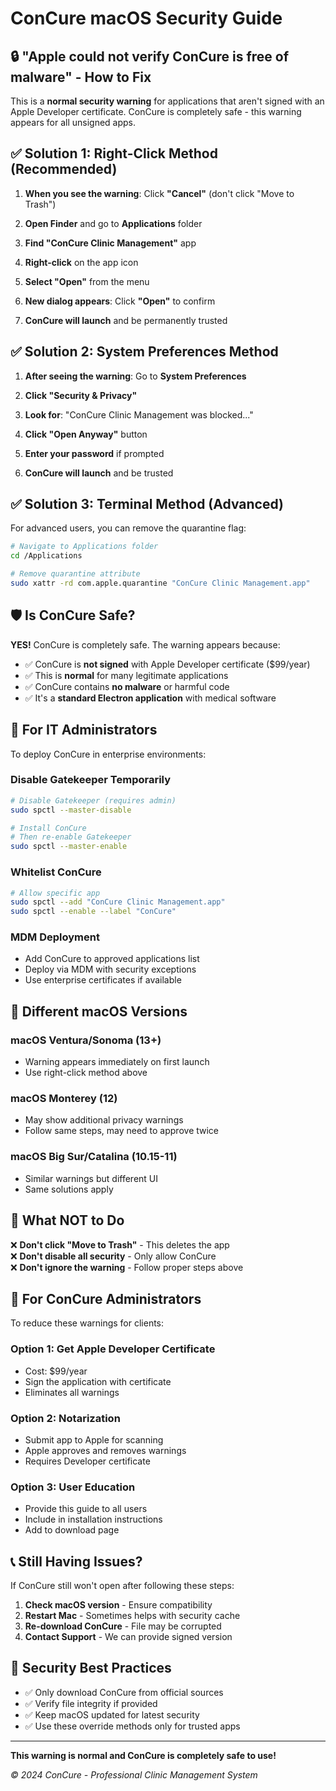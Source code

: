 # ConCure macOS Security Guide

## 🔒 **"Apple could not verify ConCure is free of malware" - How to Fix**

This is a **normal security warning** for applications that aren't signed with an Apple Developer certificate. ConCure is completely safe - this warning appears for all unsigned apps.

## ✅ **Solution 1: Right-Click Method (Recommended)**

1. **When you see the warning**: Click **"Cancel"** (don't click "Move to Trash")

2. **Open Finder** and go to **Applications** folder

3. **Find "ConCure Clinic Management"** app

4. **Right-click** on the app icon

5. **Select "Open"** from the menu

6. **New dialog appears**: Click **"Open"** to confirm

7. **ConCure will launch** and be permanently trusted

## ✅ **Solution 2: System Preferences Method**

1. **After seeing the warning**: Go to **System Preferences**

2. **Click "Security & Privacy"**

3. **Look for**: "ConCure Clinic Management was blocked..."

4. **Click "Open Anyway"** button

5. **Enter your password** if prompted

6. **ConCure will launch** and be trusted

## ✅ **Solution 3: Terminal Method (Advanced)**

For advanced users, you can remove the quarantine flag:

```bash
# Navigate to Applications folder
cd /Applications

# Remove quarantine attribute
sudo xattr -rd com.apple.quarantine "ConCure Clinic Management.app"
```

## 🛡️ **Is ConCure Safe?**

**YES!** ConCure is completely safe. The warning appears because:

- ✅ ConCure is **not signed** with Apple Developer certificate ($99/year)
- ✅ This is **normal** for many legitimate applications
- ✅ ConCure contains **no malware** or harmful code
- ✅ It's a **standard Electron application** with medical software

## 🔧 **For IT Administrators**

To deploy ConCure in enterprise environments:

### **Disable Gatekeeper Temporarily**
```bash
# Disable Gatekeeper (requires admin)
sudo spctl --master-disable

# Install ConCure
# Then re-enable Gatekeeper
sudo spctl --master-enable
```

### **Whitelist ConCure**
```bash
# Allow specific app
sudo spctl --add "ConCure Clinic Management.app"
sudo spctl --enable --label "ConCure"
```

### **MDM Deployment**
- Add ConCure to approved applications list
- Deploy via MDM with security exceptions
- Use enterprise certificates if available

## 📱 **Different macOS Versions**

### **macOS Ventura/Sonoma (13+)**
- Warning appears immediately on first launch
- Use right-click method above

### **macOS Monterey (12)**
- May show additional privacy warnings
- Follow same steps, may need to approve twice

### **macOS Big Sur/Catalina (10.15-11)**
- Similar warnings but different UI
- Same solutions apply

## 🚨 **What NOT to Do**

❌ **Don't click "Move to Trash"** - This deletes the app  
❌ **Don't disable all security** - Only allow ConCure  
❌ **Don't ignore the warning** - Follow proper steps above  

## 🎯 **For ConCure Administrators**

To reduce these warnings for clients:

### **Option 1: Get Apple Developer Certificate**
- Cost: $99/year
- Sign the application with certificate
- Eliminates all warnings

### **Option 2: Notarization**
- Submit app to Apple for scanning
- Apple approves and removes warnings
- Requires Developer certificate

### **Option 3: User Education**
- Provide this guide to all users
- Include in installation instructions
- Add to download page

## 📞 **Still Having Issues?**

If ConCure still won't open after following these steps:

1. **Check macOS version** - Ensure compatibility
2. **Restart Mac** - Sometimes helps with security cache
3. **Re-download ConCure** - File may be corrupted
4. **Contact Support** - We can provide signed version

## 🔐 **Security Best Practices**

- ✅ Only download ConCure from official sources
- ✅ Verify file integrity if provided
- ✅ Keep macOS updated for latest security
- ✅ Use these override methods only for trusted apps

---

**This warning is normal and ConCure is completely safe to use!**

*© 2024 ConCure - Professional Clinic Management System*
